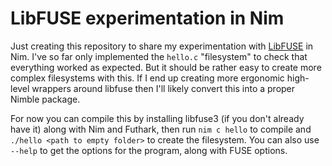 # LibFUSE experimentation in Nim

Just creating this repository to share my experimentation with
[LibFUSE](https://github.com/libfuse/libfuse) in Nim. I've so far only
implemented the `hello.c` "filesystem" to check that everything worked as
expected. But it should be rather easy to create more complex filesystems with
this. If I end up creating more ergonomic high-level wrappers around libfuse
then I'll likely convert this into a proper Nimble package.

For now you can compile this by installing libfuse3 (if you don't already have
it) along with Nim and Futhark, then run `nim c hello` to compile and
`./hello <path to empty folder>` to create the filesystem. You can also use
`--help` to get the options for the program, along with FUSE options.
